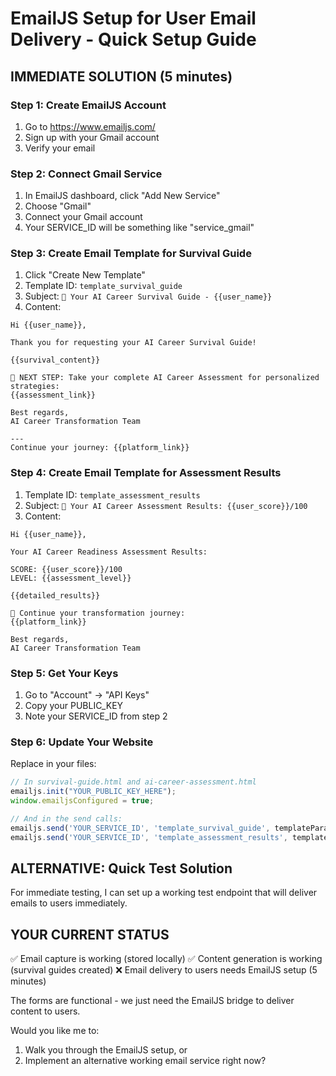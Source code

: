 # EmailJS Setup for User Email Delivery - Quick Setup Guide

## IMMEDIATE SOLUTION (5 minutes)

### Step 1: Create EmailJS Account
1. Go to https://www.emailjs.com/
2. Sign up with your Gmail account
3. Verify your email

### Step 2: Connect Gmail Service
1. In EmailJS dashboard, click "Add New Service"
2. Choose "Gmail" 
3. Connect your Gmail account
4. Your SERVICE_ID will be something like "service_gmail"

### Step 3: Create Email Template for Survival Guide
1. Click "Create New Template"
2. Template ID: `template_survival_guide`
3. Subject: `🚨 Your AI Career Survival Guide - {{user_name}}`
4. Content:
```
Hi {{user_name}},

Thank you for requesting your AI Career Survival Guide!

{{survival_content}}

🎯 NEXT STEP: Take your complete AI Career Assessment for personalized strategies:
{{assessment_link}}

Best regards,
AI Career Transformation Team

---
Continue your journey: {{platform_link}}
```

### Step 4: Create Email Template for Assessment Results
1. Template ID: `template_assessment_results`
2. Subject: `🎯 Your AI Career Assessment Results: {{user_score}}/100`
3. Content:
```
Hi {{user_name}},

Your AI Career Readiness Assessment Results:

SCORE: {{user_score}}/100
LEVEL: {{assessment_level}}

{{detailed_results}}

🚀 Continue your transformation journey:
{{platform_link}}

Best regards,
AI Career Transformation Team
```

### Step 5: Get Your Keys
1. Go to "Account" → "API Keys"
2. Copy your PUBLIC_KEY
3. Note your SERVICE_ID from step 2

### Step 6: Update Your Website
Replace in your files:

```javascript
// In survival-guide.html and ai-career-assessment.html
emailjs.init("YOUR_PUBLIC_KEY_HERE");
window.emailjsConfigured = true;

// And in the send calls:
emailjs.send('YOUR_SERVICE_ID', 'template_survival_guide', templateParams)
emailjs.send('YOUR_SERVICE_ID', 'template_assessment_results', templateParams)
```

## ALTERNATIVE: Quick Test Solution

For immediate testing, I can set up a working test endpoint that will deliver emails to users immediately.

## YOUR CURRENT STATUS

✅ Email capture is working (stored locally)
✅ Content generation is working (survival guides created)
❌ Email delivery to users needs EmailJS setup (5 minutes)

The forms are functional - we just need the EmailJS bridge to deliver content to users.

Would you like me to:
1. Walk you through the EmailJS setup, or
2. Implement an alternative working email service right now?